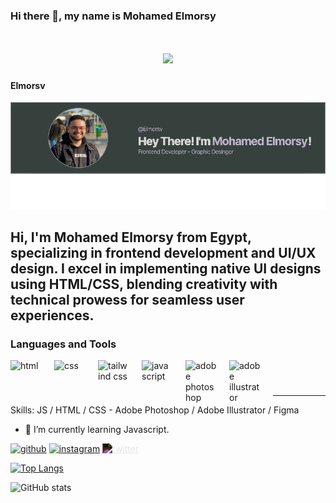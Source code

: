 ### Hi there 👋, my name is Mohamed Elmorsy
<h1 align="center">
    <img src="https://readme-typing-svg.herokuapp.com/?font=Righteous&size=35&center=true&vCenter=true&width=500&height=70&duration=4000&lines=Hi+There!+👋;+I'm+Mohamed+Elmorsy!;" />
</h1>

#### Elmorsv
![github](/image.png)

Hi, I'm Mohamed Elmorsy from Egypt, specializing in frontend development and UI/UX design. I excel in implementing native UI designs using HTML/CSS, blending creativity with technical prowess for seamless user experiences.
---

### Languages and Tools

<img align="left" alt="html" width="50px" style="padding-right:20px;" src="https://cdn.jsdelivr.net/gh/devicons/devicon@latest/icons/html5/html5-original.svg" />
<img align="left" style="padding-right:20px;" alt="css" width="50px" src="https://cdn.jsdelivr.net/gh/devicons/devicon@latest/icons/css3/css3-original.svg" />
<img align="left" style="padding-right:20px;" alt="tailwind css" width="50px" src="https://cdn.jsdelivr.net/gh/devicons/devicon@latest/icons/tailwindcss/tailwindcss-original-wordmark.svg" />
<img align="left" style="padding-right:20px;" alt="javascript" width="50px" src="https://cdn.jsdelivr.net/gh/devicons/devicon@latest/icons/javascript/javascript-original.svg" />
<img align="left" style="padding-right:20px;" alt="adobe photoshop" width="50px" src="https://cdn.jsdelivr.net/gh/devicons/devicon@latest/icons/photoshop/photoshop-original.svg" />
<img align="left" style="padding-right:20px;" alt="adobe illustrator" width="50px" src="https://cdn.jsdelivr.net/gh/devicons/devicon@latest/icons/illustrator/illustrator-plain.svg" />


<br/>

#
---

Skills: JS / HTML / CSS - Adobe Photoshop / Adobe Illustrator / Figma

- 🌱 I’m currently learning Javascript. 


[<img src='https://cdn.jsdelivr.net/npm/simple-icons@3.0.1/icons/github.svg' alt='github' height='40'>](https://github.com/Elmorsv)  [<img src='https://cdn.jsdelivr.net/npm/simple-icons@3.0.1/icons/instagram.svg' alt='instagram' height='40'>](https://www.instagram.com/elmorsv.0/)  [<img src='https://cdn.jsdelivr.net/npm/simple-icons@3.0.1/icons/twitter.svg' style="filter: invert(100%);"  alt='twitter' height='40'>](https://twitter.com/ELmorsv0)  

[![Top Langs](https://github-readme-stats.vercel.app/api/top-langs/?username=Elmorsv)](https://github.com/anuraghazra/github-readme-stats)

![GitHub stats](https://github-readme-stats.vercel.app/api?username=Elmorsv&show_icons=true)  

